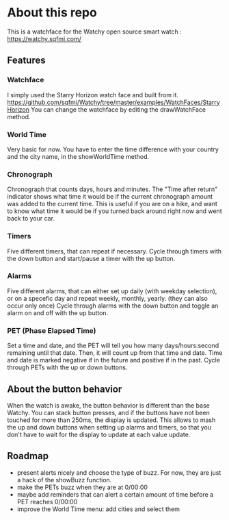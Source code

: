 # About this repo

This is a watchface for the Watchy open source smart watch : https://watchy.sqfmi.com/

## Features

### Watchface
I simply used the Starry Horizon watch face and built from it.
https://github.com/sqfmi/Watchy/tree/master/examples/WatchFaces/StarryHorizon
You can change the watchface by editing the drawWatchFace method.

### World Time
Very basic for now. You have to enter the time difference with your country and the city name, in the showWorldTime method.

### Chronograph
Chronograph that counts days, hours and minutes.
The "Time after return" indicator shows what time it would be if the current chronograph amount was added to the current time.
This is useful if you are on a hike, and want to know what time it would be if you turned back around right now and went back to your car.

### Timers
Five different timers, that can repeat if necessary.
Cycle through timers with the down button and start/pause a timer with the up button.

### Alarms
Five different alarms, that can either set up daily (with weekday selection), or on a specefic day and repeat weekly, monthly, yearly. (they can also occur only once)
Cycle through alarms with the down button and toggle an alarm on and off with the up button.

### PET (Phase Elapsed Time)
Set a time and date, and the PET will tell you how many days/hours:second remaining until that date.
Then, it will count up from that time and date.
Time and date is marked negative if in the future and positive if in the past.
Cycle through PETs with the up or down buttons.

## About the button behavior
When the watch is awake, the button behavior is different than the base Watchy.
You can stack button presses, and if the buttons have not been touched for more than 250ms, the display is updated.
This allows to mash the up and down buttons when setting up alarms and timers, so that you don't have to wait for the display to update at each value update.

## Roadmap

- present alerts nicely and choose the type of buzz. For now, they are just a hack of the showBuzz function.
- make the PETs buzz when they are at 0/00:00
- maybe add reminders that can alert a certain amount of time before a PET reaches 0/00:00
- improve the World Time menu: add cities and select them
